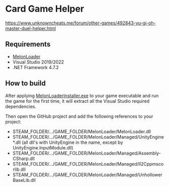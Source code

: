 # Card Game Helper
https://www.unknowncheats.me/forum/other-games/492843-yu-gi-oh-master-duel-helper.html

## Requirements
- [MelonLoader](https://github.com/LavaGang/MelonLoader)
- Visual Studio 2019/2022
- .NET Framework 4.7.2

## How to build
After applying [MelonLoaderInstaller.exe](https://github.com/LavaGang/MelonLoader/releases) to your game executable and run the game for the first time, it will extract all the Visual Studio required dependencies. 

Then open the GitHub project and add the following references to your project:

- STEAM_FOLDER/.../GAME_FOLDER/MelonLoader/MelonLoader.dll
- STEAM_FOLDER/.../GAME_FOLDER/MelonLoader/Managed/UnityEngine*.dll (all dll's with UnityEngine in the name, except by UnityEngine.InputModule.dll)
- STEAM_FOLDER/.../GAME_FOLDER/MelonLoader/Managed/Assembly-CSharp.dll
- STEAM_FOLDER/.../GAME_FOLDER/MelonLoader/Managed/Il2Cppmscorlib.dll
- STEAM_FOLDER/.../GAME_FOLDER/MelonLoader/Managed/UnhollowerBaseLib.dll
